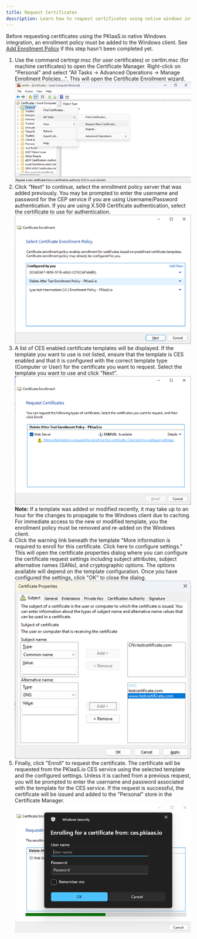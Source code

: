 ```yaml
---
title: Request Certificates
description: Learn how to request certificates using native windows integration on PKIaaS.io.
---
```

Before requesting certificates using the PKIaaS.io native Windows integration, an enrollment policy must be added to the Windows client. See [Add Enrollment Policy](add-enrollment-policy.md) if this step hasn't been completed yet.

1. Use the command certmgr.msc (for user certificates) or certlm.msc (for machine certificates) to open the Certificate Manager. Right-click on "Personal" and select "All Tasks -> Advanced Operations -> Manage Enrollment Policies...". This will open the Certificate Enrollment wizard.  
![Request New Certificate](../images/request-new-certificate.png)
2. Click "Next" to continue, select the enrollment policy server that was added previously. You may be prompted to enter the username and password for the CEP service if you are using Username/Password authentication. If you are using X.509 Certificate authentication, select the certificate to use for authentication.  
![Enrollment Policies](../images/enrollment-policies.png)
3. A list of CES enabled certificate templates will be displayed. If the template you want to use is not listed, ensure that the template is CES enabled and that it is configured with the correct template type (Computer or User) for the certificate you want to request. Select the template you want to use and click "Next".  
![CES Enabled Templates](../images/ces-enabled-templates.png)  
**Note:** If a template was added or modified recently, it may take up to an hour for the changes to propagate to the Windows client due to caching. For immediate access to the new or modified template, you the enrollment policy must be removed and re-added on the Windows client.
4. Click the warning link beneath the template "More information is required to enroll for this certificate. Click here to configure settings." This will open the certificate properties dialog where you can configure the certificate request settings including subject attributes, subject alternative names (SANs), and cryptographic options. The options available will depend on the template configuration. Once you have configured the settings, click "OK" to close the dialog.  
![Certificate Properties Dialog](../images/certificate-properties-dialog.png)
5. Finally, click "Enroll" to request the certificate. The certificate will be requested from the PKIaaS.io CES service using the selected template and the configured settings. Unless it is cached from a previous request, you will be prompted to enter the username and password associated with the template for the CES service. If the request is successful, the certificate will be issued and added to the "Personal" store in the Certificate Manager.
![Certificate Enrollment](../images/certificate-enrollment.png)